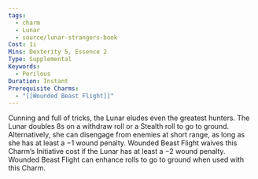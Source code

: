```yaml
---
tags:
  - charm
  - Lunar
  - source/lunar-strangers-book
Cost: 1i
Mins: Dexterity 5, Essence 2
Type: Supplemental
Keywords:
  - Perilous
Duration: Instant
Prerequisite Charms:
  - "[[Wounded Beast Flight]]"
---
```

Cunning and full of tricks, the Lunar eludes even the greatest hunters.
The Lunar doubles 8s on a withdraw roll or a Stealth roll to go to ground. Alternatively, she can disengage from enemies at short range, as long as she has at least a −1 wound penalty.
Wounded Beast Flight waives this Charm’s Initiative cost if the Lunar has at least a −2 wound penalty.
Wounded Beast Flight can enhance rolls to go to ground when used with this Charm.